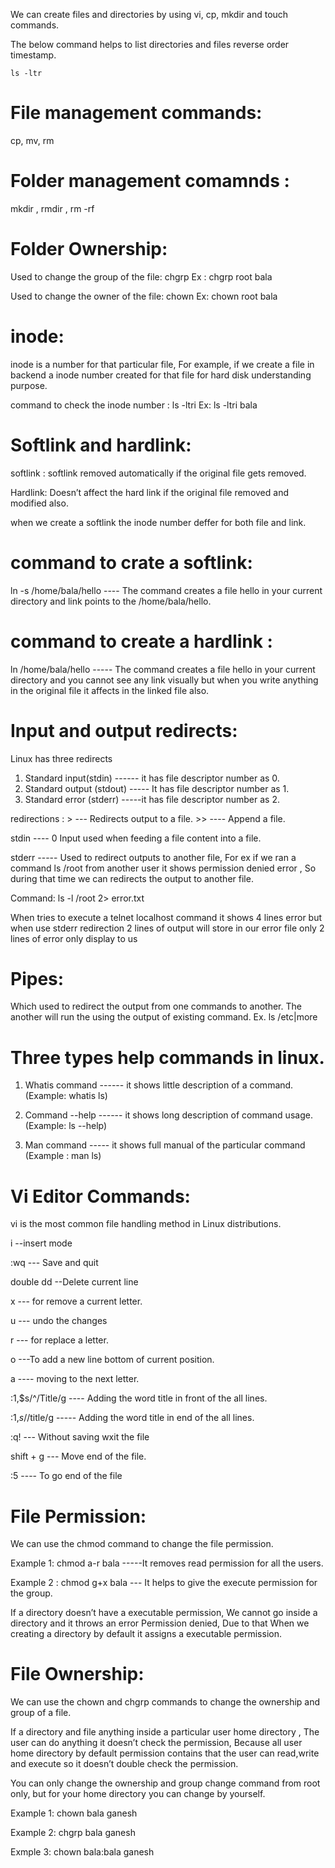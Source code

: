 We can create files and directories by using vi, cp, mkdir and touch commands.

The below command helps to list directories and files reverse order timestamp.

```
ls -ltr
```
# File management commands: 

cp, mv, rm

# Folder management comamnds : 

mkdir , rmdir , rm -rf

# Folder Ownership:

Used to change the group of the file: chgrp <groupname> <filename> Ex : chgrp root bala

Used to change the owner of the file: chown <ownername> <filename> Ex: chown root bala

# inode: 

inode is a number for that particular file, For example, if we create a file in backend a inode number created for that file for hard disk understanding purpose.

command to check the inode number : ls -ltri <filename>  Ex: ls -ltri bala

# Softlink and hardlink:

softlink : softlink removed automatically if the original file gets removed.

Hardlink: Doesn’t affect the hard link if the original file removed and modified also.

when we create a softlink the inode number deffer for both file and link.

# command to crate a softlink: 

ln -s /home/bala/hello ---- The command creates a file hello in your current directory and link points to the /home/bala/hello.

# command to create a hardlink : 

ln /home/bala/hello ----- The command creates a file hello in your current directory and you cannot see any link visually but when you write anything in the original file it affects in the linked file also.

# Input and output redirects:

Linux has three redirects

1. Standard input(stdin) ------ it has file descriptor number as 0.
2. Standard output (stdout) ----- It has file descriptor number as 1.
3. Standard error (stderr) -----it has file descriptor number as 2.

redirections : >  --- Redirects output to a file.   >>  ---- Append a file.

stdin ---- 0 Input used when feeding a file content into a file.

stderr ----- Used to redirect outputs to another file, For ex if we ran a command ls /root from another user it shows permission denied error , So during that time we can redirects the output to another file.

Command: ls -l /root 2> error.txt

When tries to execute a telnet localhost command it shows 4 lines error but when use stderr redirection 2 lines of output will store in our error file only 2 lines of error only display to us

# Pipes: 

Which used to redirect the output from one commands to another. The another will run the using the output of existing command.  Ex. ls /etc|more


# Three types help commands in linux.

1. Whatis command ------ it shows little description of a command. (Example: whatis ls)

2. Command --help ------  it shows long description of command usage. (Example: ls --help)

3. Man command  ----- it shows full manual of the particular command (Example : man ls)

# Vi Editor Commands:

vi is the most common file handling method in Linux distributions.

i --insert mode 

:wq --- Save and quit

double dd --Delete current line

x --- for remove a current letter.

u --- undo the changes  

r --- for replace a letter. 

o ---To add a new line bottom of current position.

a ---- moving to the next letter.

:1,$s/^/Title/g ---- Adding the word title in front of the all lines.

:1,$s/$/title/g ----- Adding the word title in end of the all lines.

:q! --- Without saving wxit the file

shift + g --- Move end of the file.

:5 ---- To go end of the file

# File Permission:

We can use the chmod command to change the file permission.

Example 1: chmod a-r bala -----It removes read permission for all the users.

Example 2 : chmod g+x bala --- It helps to give the execute permission for the group.

If a directory doesn’t have a executable permission, We cannot go inside a directory and it throws an error Permission denied, Due to that When we creating a directory by default it assigns a executable permission.

# File Ownership:

We can use the chown and chgrp commands to change the ownership and group of a file.

If a directory and file anything inside a particular user home directory , The user can do anything it doesn’t check the permission, Because all user home directory by default permission contains that the user can read,write and execute so it doesn’t double check the permission.

You can only change the ownership and group change command from root only, but for your home directory you can change by yourself.

Example 1: chown bala ganesh

Example 2: chgrp bala ganesh

Exmple 3: chown bala:bala ganesh




